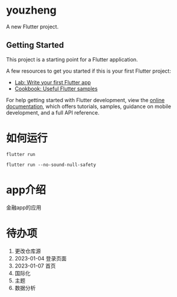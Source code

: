 <!--
 * @Author: Oliva-cgf 1756303507@qq.com
 * @Date: 2023-01-04 22:28:48
 * @LastEditors: Oliva-cgf 1756303507@qq.com
 * @LastEditTime: 2023-01-07 21:49:31
 * @FilePath: /youzheng/README.md
 * @Description: 这是默认设置,请设置`customMade`, 打开koroFileHeader查看配置 进行设置: https://github.com/OBKoro1/koro1FileHeader/wiki/%E9%85%8D%E7%BD%AE
-->
# youzheng

A new Flutter project.

## Getting Started

This project is a starting point for a Flutter application.

A few resources to get you started if this is your first Flutter project:

- [Lab: Write your first Flutter app](https://docs.flutter.dev/get-started/codelab)
- [Cookbook: Useful Flutter samples](https://docs.flutter.dev/cookbook)

For help getting started with Flutter development, view the
[online documentation](https://docs.flutter.dev/), which offers tutorials,
samples, guidance on mobile development, and a full API reference.


# 如何运行
```
flutter run

flutter run --no-sound-null-safety
```

# app介绍
金融app的应用

# 待办项
1. 更改仓库源
2. 2023-01-04 登录页面
3. 2023-01-07 首页
4. 国际化
5. 主题
6. 数据分析